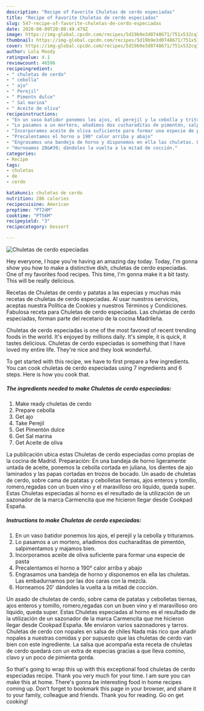 ```yaml
---
description: "Recipe of Favorite Chuletas de cerdo especiadas"
title: "Recipe of Favorite Chuletas de cerdo especiadas"
slug: 547-recipe-of-favorite-chuletas-de-cerdo-especiadas
date: 2020-08-09T20:08:49.479Z
image: https://img-global.cpcdn.com/recipes/5d19b9e3d0748671/751x532cq70/chuletas-de-cerdo-especiadas-foto-principal.jpg
thumbnail: https://img-global.cpcdn.com/recipes/5d19b9e3d0748671/751x532cq70/chuletas-de-cerdo-especiadas-foto-principal.jpg
cover: https://img-global.cpcdn.com/recipes/5d19b9e3d0748671/751x532cq70/chuletas-de-cerdo-especiadas-foto-principal.jpg
author: Lola Moody
ratingvalue: 4.1
reviewcount: 46596
recipeingredient:
- " chuletas de cerdo"
- " cebolla"
- " ajo"
- " Perejil"
- " Pimentn dulce"
- " Sal marina"
- " Aceite de oliva"
recipeinstructions:
- "En un vaso batidor ponemos los ajos, el perejil y la cebolla y trituramos."
- "Lo pasamos a un mortero, añadimos dos cucharaditas de pimentón, salpimentamos y majamos bien."
- "Incorporamos aceite de oliva suficiente para formar una especie de pasta"
- "Precalentamos el horno a 190° calor arriba y abajo"
- "Engrasamos una bandeja de horno y disponemos en ella las chuletas. Las embadurnamos por las dos caras con la mezcla."
- "Horneamos 20&#39; dándoles la vuelta a la mitad de cocción."
categories:
- Recipe
tags:
- chuletas
- de
- cerdo

katakunci: chuletas de cerdo 
nutrition: 286 calories
recipecuisine: American
preptime: "PT24M"
cooktime: "PT56M"
recipeyield: "3"
recipecategory: Dessert

---
```



![Chuletas de cerdo especiadas](https://img-global.cpcdn.com/recipes/5d19b9e3d0748671/751x532cq70/chuletas-de-cerdo-especiadas-foto-principal.jpg)

Hey everyone, I hope you're having an amazing day today. Today, I'm gonna show you how to make a distinctive dish, chuletas de cerdo especiadas. One of my favorites food recipes. This time, I'm gonna make it a bit tasty. This will be really delicious.

Recetas de Chuletas de cerdo y patatas a las especias y muchas más recetas de chuletas de cerdo especiadas. Al usar nuestros servicios, aceptas nuestra Política de Cookies y nuestros Términos y Condiciones. Fabulosa receta para Chuletas de cerdo especiadas. Las chuletas de cerdo especiadas, forman parte del recetario de la cocina Madrileña.

Chuletas de cerdo especiadas is one of the most favored of recent trending foods in the world. It's enjoyed by millions daily. It's simple, it is quick, it tastes delicious. Chuletas de cerdo especiadas is something that I have loved my entire life. They're nice and they look wonderful.


To get started with this recipe, we have to first prepare a few ingredients. You can cook chuletas de cerdo especiadas using 7 ingredients and 6 steps. Here is how you cook that.

<!--inarticleads1-->

##### The ingredients needed to make Chuletas de cerdo especiadas:

1. Make ready  chuletas de cerdo
1. Prepare  cebolla
1. Get  ajo
1. Take  Perejil
1. Get  Pimentón dulce
1. Get  Sal marina
1. Get  Aceite de oliva


La publicación ubica estas Chuletas de cerdo especiadas como propias de la cocina de Madrid. Preparación: En una bandeja de horno ligeramente untada de aceite, ponemos la cebolla cortada en juliana, los dientes de ajo laminados y las papas cortadas en trozos de bocado. Un asado de chuletas de cerdo, sobre cama de patatas y cebolletas tiernas, ajos enteros y tomillo, romero,regadas con un buen vino y el maravilloso oro liquido, queda super. Estas Chuletas especiadas al horno es el resultado de la utilización de un sazonador de la marca Carmencita que me hicieron llegar desde Cookpad España. 

<!--inarticleads2-->

##### Instructions to make Chuletas de cerdo especiadas:

1. En un vaso batidor ponemos los ajos, el perejil y la cebolla y trituramos.
1. Lo pasamos a un mortero, añadimos dos cucharaditas de pimentón, salpimentamos y majamos bien.
1. Incorporamos aceite de oliva suficiente para formar una especie de pasta
1. Precalentamos el horno a 190° calor arriba y abajo
1. Engrasamos una bandeja de horno y disponemos en ella las chuletas. Las embadurnamos por las dos caras con la mezcla.
1. Horneamos 20&#39; dándoles la vuelta a la mitad de cocción.


Un asado de chuletas de cerdo, sobre cama de patatas y cebolletas tiernas, ajos enteros y tomillo, romero,regadas con un buen vino y el maravilloso oro liquido, queda super. Estas Chuletas especiadas al horno es el resultado de la utilización de un sazonador de la marca Carmencita que me hicieron llegar desde Cookpad España. Me enviaron varios sazonadores y tarros. Chuletas de cerdo con nopales en salsa de chiles Nada más rico que añadir nopales a nuestras comidas y por supuesto que las chuletas de cerdo van bien con este ingrediente. La salsa que acompaña esta receta de chuletas de cerdo quedará con un extra de especias gracias a que lleva comino, clavo y un poco de pimienta gorda. 

So that's going to wrap this up with this exceptional food chuletas de cerdo especiadas recipe. Thank you very much for your time. I am sure you can make this at home. There's gonna be interesting food in home recipes coming up. Don't forget to bookmark this page in your browser, and share it to your family, colleague and friends. Thank you for reading. Go on get cooking!
